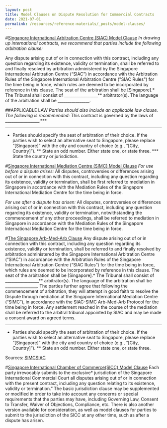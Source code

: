 ```yaml
---
layout: post
title: Model Clauses on Dispute Resolution for Commercial Contracts
date: 2021-07-01
permalink: /resources/reference-materials/_posts/model-clauses/
---
```


#[Singapore International Arbitration Centre (SIAC) Model Clause](https://www.siac.org.sg/model-clauses) 
_In drawing up international contracts, we recommend that parties include the following arbitration clause:_

Any dispute arising out of or in connection with this contract, including any question regarding its existence, validity or termination, shall be referred to and finally resolved by arbitration administered by the Singapore International Arbitration Centre (“SIAC”) in accordance with the Arbitration Rules of the Singapore International Arbitration Centre ("SIAC Rules") for the time being in force, which rules are deemed to be incorporated by reference in this clause.
The seat of the arbitration shall be [Singapore].*
The Tribunal shall consist of _________________** arbitrator(s).
The language of the arbitration shall be ________________.

##APPLICABLE LAW
_Parties should also include an applicable law clause. The following is recommended:_
This contract is governed by the laws of _________________.***

______________________________________________
* Parties should specify the seat of arbitration of their choice. If the parties wish to select an alternative seat to Singapore, please replace “[Singapore]” with the city and country of choice (e.g., “[City, Country]”).
** State an odd number. Either state one, or state three.
*** State the country or jurisdiction.

#[Singapore International Mediation Centre (SIMC) Model Clause](https://simc.com.sg/dispute-resolution/mediation/) 
_For use before a dispute arises:_
All disputes, controversies or differences arising out of or in connection with this contract, including any question regarding its existence, validity or termination, shall be first referred to mediation in Singapore in accordance with the Mediation Rules of the Singapore International Mediation Centre for the time being in force.

_For use after a dispute has arisen:_
All disputes, controversies or differences arising out of or in connection with this contract, including any question regarding its existence, validity or termination, notwithstanding the commencement of any other proceedings, shall be referred to mediation in Singapore in accordance with the Mediation Rules of the Singapore International Mediation Centre for the time being in force.

#[The Singapore Arb-Med-Arb Clause](https://simc.com.sg/dispute-resolution/mediation/)
Any dispute arising out of or in connection with this contract, including any question regarding its existence, validity or termination, shall be referred to and finally resolved by arbitration administered by the Singapore International Arbitration Centre (“SIAC”) in accordance with the Arbitration Rules of the Singapore International Arbitration Centre (“SIAC Rules”) for the time being in force, which rules are deemed to be incorporated by reference in this clause.
The seat of the arbitration shall be [Singapore].*
The Tribunal shall consist of _________________** arbitrator(s).
The language of the arbitration shall be ________________.
The parties further agree that following the commencement of arbitration, they will attempt in good faith to resolve the Dispute through mediation at the Singapore International Mediation Centre (“SIMC”), in accordance with the SIAC-SIMC Arb-Med-Arb Protocol for the time being in force. Any settlement reached in the course of the mediation shall be referred to the arbitral tribunal appointed by SIAC and may be made a consent award on agreed terms.

______________________________________________
* Parties should specify the seat of arbitration of their choice. If the parties wish to select an alternative seat to Singapore, please replace “[Singapore]” with the city and country of choice (e.g., “[City, Country]”).
** State an odd number. Either state one, or state three.

Sources: [SIMC](https://simc.com.sg/dispute-resolution/arb-med-arb/)[SIAC](https://www.siac.org.sg/model-clauses/the-singapore-arb-med-arb-clause)

#[Singapore International Chamber of Commerce(SICC) Model Clause](https://www.sicc.gov.sg/docs/default-source/guide-to-the-sicc/sicc_model_clauses.pdf)
Each party irrevocably submits to the exclusive* jurisdiction of the Singapore International Commercial Court all disputes arising out of or in connection with the present contract, including any question relating to its existence, validity or termination.”
The basic jurisdiction clause may be supplemented or modified in order to take into account any concerns or special requirements that the parties may have, including Governing Law, Consent to Transfer, Waiver of Objections, Compliance, etc.
There is also another version available for consideration, as well as model clauses for parties to submit to the jurisdiction of the SICC at any other time, such as after a dispute has arisen.
